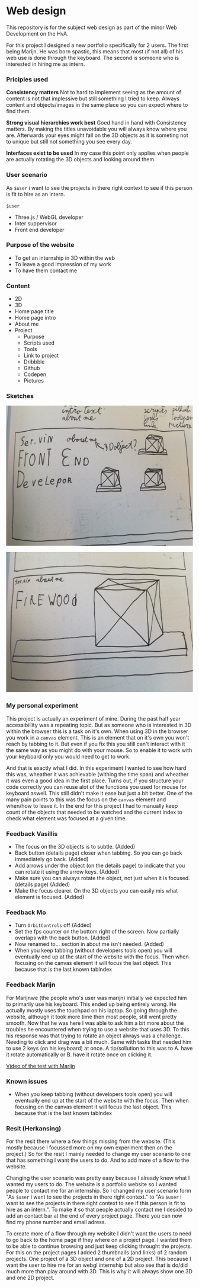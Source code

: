 # Web design

This repository is for the subject web design as part of the minor Web Development on the HvA.

For this project I designed a new portfolio specifically for 2 users. The first being Marijn. He was born spastic, this means that most (if not all) of his web use is done through the keyboard. The second is someone who is interested in hiring me as intern.

### Priciples used

**Consistency matters**
Not to hard to implement seeing as the amount of content is not that implessive but still something I tried to keep. Always content and objects/images in the same place so you can expect where to find them.

**Strong visual hierarchies work best**
Goed hand in hand with Consistency matters. By making the titles unavoidable you will always know where you are. Afterwards your eyes might fall on the 3D objects as it is someting not to unique but still not something you see every day.

**Interfaces exist to be used**
In my case this point only applies when people are actually rotating the 3D objects and looking around them.

### User scenario

As `$user` i want to see the projects in there right context to see if this person is fit to hire as an intern.

`$user`

- Three.js / WebGL developer
- Inter suppervisor
- Front end developer

### Purpose of the website

- To get an internship in 3D within the web
- To leave a good impression of my work
- To have them contact me

### Content

- 2D
- 3D
- Home page title
- Home page intro
- About me
- Project
	- Purpose
	- Scripts used
	- Tools
	- Link to project
	- Dribbble
	- Github
	- Codepen
	- Pictures

### Sketches

![]( ./markdown-images/1.jpg )

![]( ./markdown-images/2.jpg )

### My personal experiment

This project is actually an experiment of mine. During the past half year accessibillity was a repeating topic. But as someone who is interested in 3D within the browser this is a task on it's own. When using 3D in the browser you work in a `canvas` element. This is an element that on it's own you won't reach by tabbing to it. But even if you fix this you still can't interact with it the same way as you might do with your mouse. So to enable it to work with your keyboard only you would need to get to work.

And that is exactly what I did. In this experiment I wanted to see how hard this was, wheather it was achievable (withing the time span) and wheather it was even a good idea in the first place. Turns out, if you structure your code correctly you can reuse alot of the functions you used for mouse for keyboard aswell. This still didn't make it ease but just a bit better. One of the many pain points to this was the focus on the `canvas` element and when/how to leave it. In the end for this project I had to manually keep count of the objects that needed to be watched and the current index to check what element was focused at a given time.

### Feedback Vasillis

- The focus on the 3D objects is to subtle. (Added)
- Back button (details page) closer when tabbing. So you can go back immediately go back. (Added)
- Add arrows under the object (on the details page) to indicate that you can rotate it using the arrow keys. (Added)
- Make sure you can always rotate the object, not just when it is focused. (details page) (Added)
- Make the focus clearer. On the 3D objects you can easily mis what element is focused. (Added)

### Feedback Mo

- Turn `OrbitControls` off (Added)
- Set the fps counter on the bottom right of the screen. Now partially overlaps with the back button. (Added)
- Now renamed to... section in about me isn't needed. (Added)
- When you keep tabbing (without developers tools open) you will eventually end up at the start of the website with the focus. Then when focusing on the canvas element it will focus the last object. This because that is the last known tabIndex

### Feedback Marijn

For Marijnwe (the people who's user was marijn) initially we expected him to primarily use his keyboard. This ended up being entirely wrong. He actually mostly uses the touchpad on his laptop. So going through the website, although it took more time then most people, still went pretty smooth. Now that he was here I was able to ask him a bit more about the troubles he encountered when trying to use a website that uses 3D. To this his response was that trying to rotate an object always was a challenge. Needing to click and drag was a bit much. Same with tasks that needed him to use 2 keys (on his keyboard) at once. A tip/sollution to this was to A. have it rotate automatically or B. have it rotate once on clicking it.

[Video of the test with Marijn]

[Video of the test with Marijn]: https://www.youtube.com/watch?v=4htr2Zfk7sU

### Known issues

- When you keep tabbing (without developers tools open) you will eventually end up at the start of the website with the focus. Then when focusing on the canvas element it will focus the last object. This because that is the last known tabIndex

### Resit (Herkansing)

For the resit there where a few things missing from the website. (This mostly because I focussed more on my own experiment then on the project.) So for the resit I mainly needed to change my user scenario to one that has something I want the users to do. And to add more of a flow to the website.

Changing the user scenario was pretty easy because I already knew what I wanted my users to do. The website is a portfolio website so I wanted people to contact me for an internship. So I changed my user scenario form "As `$user` i want to see the projects in there right context." to "As `$user` i want to see the projects in there right context to see if this person is fit to hire as an intern.". To make it so that people actually contact me I desided to add an contact bar at the end of every project page. There you can now find my phone number and email adress.

To create more of a flow through my website I didn't want the users to need to go back to the home page if they where on a project page. I wanted them to be able to continue browsing and just keep clicking throught the projects. For this on the project pages I added 2 thumbnails (and links) of 2 random projects. One project of a 3D object and one of a 2D project. This because I want the user to hire me for an webgl internship but also see that is do/did much more than play around with 3D. This is why it will always show one 3D and one 2D project.
